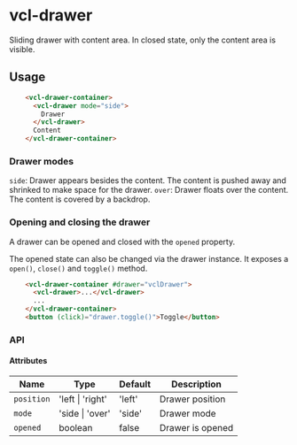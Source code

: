 # vcl-drawer

Sliding drawer with content area. In closed state, only the content area is visible.

## Usage

```html
    <vcl-drawer-container>
      <vcl-drawer mode="side">
        Drawer
      </vcl-drawer>
      Content
    </vcl-drawer-container>
```

### Drawer modes

`side`: Drawer appears besides the content. The content is pushed away and shrinked to make space for the drawer.
`over`: Drawer floats over the content. The content is covered by a backdrop.

### Opening and closing the drawer

A drawer can be opened and closed with the `opened` property.

The opened state can also be changed via the drawer instance. 
It exposes a `open()`, `close()` and `toggle()` method.


```html
    <vcl-drawer-container #drawer="vclDrawer">
      <vcl-drawer>...</vcl-drawer>
      ...
    </vcl-drawer-container>
    <button (click)="drawer.toggle()">Toggle</button>
```

### API

#### Attributes

| Name                | Type                  | Default  | Description
| ------------        | -----------           | -------- |--------------
| `position`          | 'left  \| 'right'     | 'left'   | Drawer position
| `mode`              | 'side  \| 'over'      | 'side'   | Drawer mode
| `opened`            | boolean               | false    | Drawer is opened
